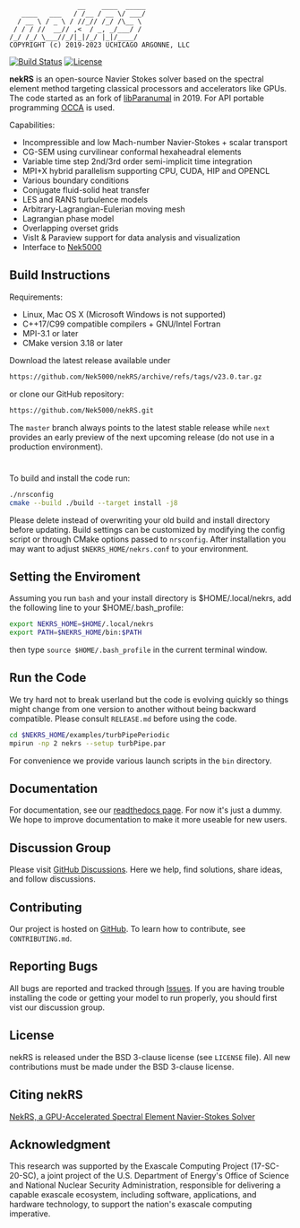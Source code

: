```
                 __    ____  _____
   ____   ___   / /__ / __ \/ ___/
  / __ \ / _ \ / //_// /_/ /\__ \ 
 / / / //  __// ,<  / _, _/___/ / 
/_/ /_/ \___//_/|_|/_/ |_|/____/  
COPYRIGHT (c) 2019-2023 UCHICAGO ARGONNE, LLC
```

[![Build Status](https://travis-ci.com/Nek5000/nekRS.svg?branch=master)](https://travis-ci.com/Nek5000/nekRS)
[![License](https://img.shields.io/badge/License-BSD%203--Clause-orange.svg)](https://opensource.org/licenses/BSD-3-Clause)

**nekRS** is an open-source Navier Stokes solver based on the spectral element method targeting classical processors and accelerators like GPUs. The code started as an fork of [libParanumal](https://github.com/paranumal/libparanumal) in 2019. For API portable programming [OCCA](https://github.com/libocca/occa) is used.  

Capabilities:

* Incompressible and low Mach-number Navier-Stokes + scalar transport 
* CG-SEM using curvilinear conformal hexaheadral elements 
* Variable time step 2nd/3rd order semi-implicit time integration
* MPI+X hybrid parallelism supporting CPU, CUDA, HIP and OPENCL
* Various boundary conditions
* Conjugate fluid-solid heat transfer
* LES and RANS turbulence models
* Arbitrary-Lagrangian-Eulerian moving mesh
* Lagrangian phase model
* Overlapping overset grids
* VisIt & Paraview support for data analysis and visualization
* Interface to [Nek5000](https://github.com/Nek5000/Nek5000) 

## Build Instructions

Requirements:
* Linux, Mac OS X (Microsoft Windows is not supported) 
* C++17/C99 compatible compilers + GNU/Intel Fortran
* MPI-3.1 or later
* CMake version 3.18 or later 

Download the latest release available under

```sh
https://github.com/Nek5000/nekRS/archive/refs/tags/v23.0.tar.gz 
```

or clone our GitHub repository:

```sh
https://github.com/Nek5000/nekRS.git
```
The `master` branch always points to the latest stable release while `next`
provides an early preview of the next upcoming release (do not use in a production environment).

#
To build and install the code run:

```sh
./nrsconfig
cmake --build ./build --target install -j8
```
Please delete instead of overwriting your old build and install directory before updating. 
Build settings can be customized by modifying the config script or through CMake options passed to `nrsconfig`. 
After installation you may want to adjust `$NEKRS_HOME/nekrs.conf` to your environment.

## Setting the Enviroment

Assuming you run `bash` and your install directory is $HOME/.local/nekrs, 
add the following line to your $HOME/.bash_profile:

```sh
export NEKRS_HOME=$HOME/.local/nekrs
export PATH=$NEKRS_HOME/bin:$PATH
```
then type `source $HOME/.bash_profile` in the current terminal window. 

## Run the Code

We try hard not to break userland but the code is evolving quickly so things might change from one version to another without being backward compatible. Please consult `RELEASE.md` before using the code. 

```sh
cd $NEKRS_HOME/examples/turbPipePeriodic
mpirun -np 2 nekrs --setup turbPipe.par
```
For convenience we provide various launch scripts in the `bin` directory.

## Documentation 
For documentation, see our [readthedocs page](https://nekrs.readthedocs.io/en/latest/). For now it's just a dummy. We hope to improve documentation to make it more useable for new users. 

## Discussion Group
Please visit [GitHub Discussions](https://github.com/Nek5000/nekRS/discussions). Here we help, find solutions, share ideas, and follow discussions.

## Contributing
Our project is hosted on [GitHub](https://github.com/Nek5000/nekRS). To learn how to contribute, see `CONTRIBUTING.md`.

## Reporting Bugs
All bugs are reported and tracked through [Issues](https://github.com/Nek5000/nekRS/issues). If you are having trouble installing the code or getting your model to run properly, you should first vist our discussion group.

## License
nekRS is released under the BSD 3-clause license (see `LICENSE` file). 
All new contributions must be made under the BSD 3-clause license.

## Citing nekRS
[NekRS, a GPU-Accelerated Spectral Element Navier-Stokes Solver](https://www.sciencedirect.com/science/article/abs/pii/S0167819122000710) 

## Acknowledgment
This research was supported by the Exascale Computing Project (17-SC-20-SC), 
a joint project of the U.S. Department of Energy's Office of Science and National Nuclear Security 
Administration, responsible for delivering a capable exascale ecosystem, including software, 
applications, and hardware technology, to support the nation's exascale computing imperative.


